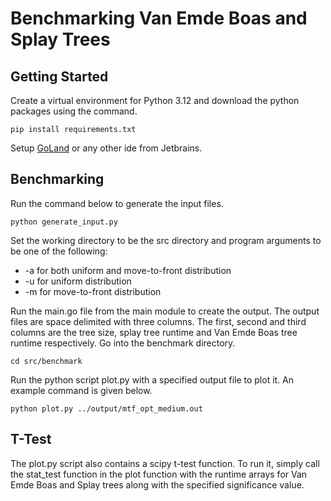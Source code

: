# Benchmarking Van Emde Boas and Splay Trees

## Getting Started

Create a virtual environment for Python 3.12 and download the python packages using the command.
```
pip install requirements.txt
```
Setup [GoLand](https://www.jetbrains.com/go/?var=1) or any other ide from Jetbrains.

## Benchmarking

Run the command below to generate the input files.
```
python generate_input.py
```
Set the working directory to be the src directory and program arguments to be one of the following:
- -a for both uniform and move-to-front distribution
- -u for uniform distribution
- -m for move-to-front distribution

Run the main.go file from the main module to create the output. The output files are space delimited with three columns.
The first, second and third columns are the tree size, splay tree runtime and Van Emde Boas tree runtime respectively.
Go into the benchmark directory.
```
cd src/benchmark
```
Run the python script plot.py with a specified output file to plot it. An example command is given below.
```
python plot.py ../output/mtf_opt_medium.out
```

## T-Test
The plot.py script also contains a scipy t-test function. To run it, simply call the stat_test function in the plot
function with the runtime arrays for Van Emde Boas and Splay trees along with the specified significance value.
